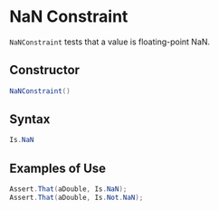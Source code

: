 # NaN Constraint

`NaNConstraint` tests that a value is floating-point NaN.

## Constructor

```csharp
NaNConstraint()
```

## Syntax

```csharp
Is.NaN
```

## Examples of Use

```csharp
Assert.That(aDouble, Is.NaN);
Assert.That(aDouble, Is.Not.NaN);
```
